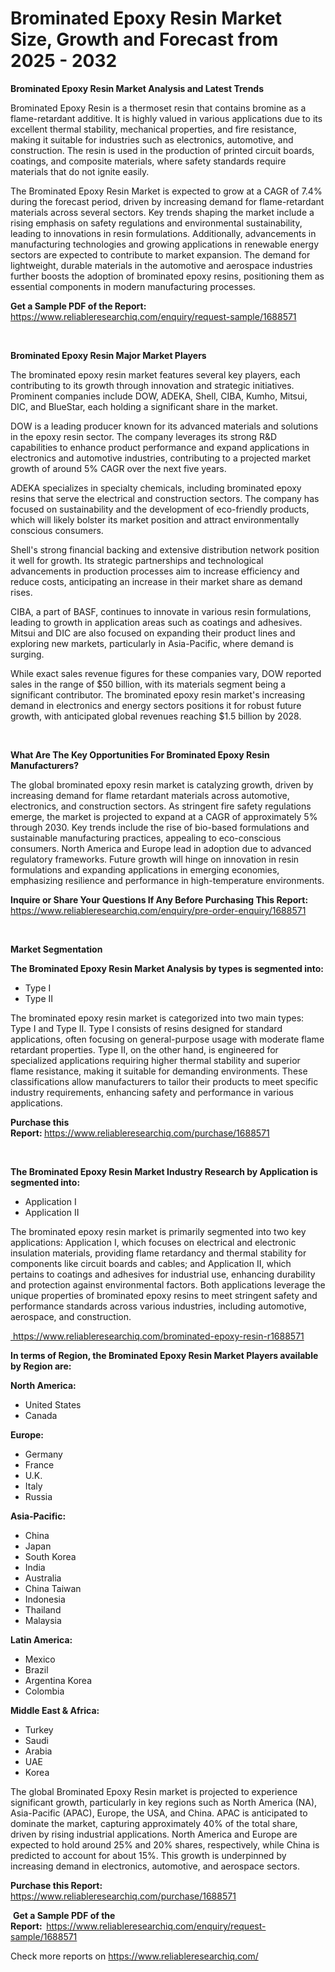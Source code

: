 <p><h1>Brominated Epoxy Resin Market Size, Growth and Forecast from 2025 - 2032</h1></p><p><strong>Brominated Epoxy Resin Market Analysis and Latest Trends</strong></p>
<p><p>Brominated Epoxy Resin is a thermoset resin that contains bromine as a flame-retardant additive. It is highly valued in various applications due to its excellent thermal stability, mechanical properties, and fire resistance, making it suitable for industries such as electronics, automotive, and construction. The resin is used in the production of printed circuit boards, coatings, and composite materials, where safety standards require materials that do not ignite easily.</p><p>The Brominated Epoxy Resin Market is expected to grow at a CAGR of 7.4% during the forecast period, driven by increasing demand for flame-retardant materials across several sectors. Key trends shaping the market include a rising emphasis on safety regulations and environmental sustainability, leading to innovations in resin formulations. Additionally, advancements in manufacturing technologies and growing applications in renewable energy sectors are expected to contribute to market expansion. The demand for lightweight, durable materials in the automotive and aerospace industries further boosts the adoption of brominated epoxy resins, positioning them as essential components in modern manufacturing processes.</p></p>
<p><strong>Get a Sample PDF of the Report:&nbsp;</strong> <a href="https://www.reliableresearchiq.com/enquiry/request-sample/1688571?utm_campaign=3503&utm_medium=2&utm_source=Github&utm_content=ia&utm_term=26032025&utm_id=brominated-epoxy-resin">https://www.reliableresearchiq.com/enquiry/request-sample/1688571</a></p>
<p>&nbsp;</p>
<p><strong>Brominated Epoxy Resin Major Market Players</strong></p>
<p><p>The brominated epoxy resin market features several key players, each contributing to its growth through innovation and strategic initiatives. Prominent companies include DOW, ADEKA, Shell, CIBA, Kumho, Mitsui, DIC, and BlueStar, each holding a significant share in the market.</p><p>DOW is a leading producer known for its advanced materials and solutions in the epoxy resin sector. The company leverages its strong R&D capabilities to enhance product performance and expand applications in electronics and automotive industries, contributing to a projected market growth of around 5% CAGR over the next five years.</p><p>ADEKA specializes in specialty chemicals, including brominated epoxy resins that serve the electrical and construction sectors. The company has focused on sustainability and the development of eco-friendly products, which will likely bolster its market position and attract environmentally conscious consumers.</p><p>Shell's strong financial backing and extensive distribution network position it well for growth. Its strategic partnerships and technological advancements in production processes aim to increase efficiency and reduce costs, anticipating an increase in their market share as demand rises.</p><p>CIBA, a part of BASF, continues to innovate in various resin formulations, leading to growth in application areas such as coatings and adhesives. Mitsui and DIC are also focused on expanding their product lines and exploring new markets, particularly in Asia-Pacific, where demand is surging.</p><p>While exact sales revenue figures for these companies vary, DOW reported sales in the range of $50 billion, with its materials segment being a significant contributor. The brominated epoxy resin market's increasing demand in electronics and energy sectors positions it for robust future growth, with anticipated global revenues reaching $1.5 billion by 2028.</p></p>
<p>&nbsp;</p>
<p><strong>What Are The Key Opportunities For Brominated Epoxy Resin Manufacturers?</strong></p>
<p><p>The global brominated epoxy resin market is catalyzing growth, driven by increasing demand for flame retardant materials across automotive, electronics, and construction sectors. As stringent fire safety regulations emerge, the market is projected to expand at a CAGR of approximately 5% through 2030. Key trends include the rise of bio-based formulations and sustainable manufacturing practices, appealing to eco-conscious consumers. North America and Europe lead in adoption due to advanced regulatory frameworks. Future growth will hinge on innovation in resin formulations and expanding applications in emerging economies, emphasizing resilience and performance in high-temperature environments.</p></p>
<p><strong>Inquire or Share Your Questions If Any Before Purchasing This Report:</strong> <a href="https://www.reliableresearchiq.com/enquiry/pre-order-enquiry/1688571?utm_campaign=3503&utm_medium=2&utm_source=Github&utm_content=ia&utm_term=26032025&utm_id=brominated-epoxy-resin">https://www.reliableresearchiq.com/enquiry/pre-order-enquiry/1688571</a></p>
<p>&nbsp;</p>
<p><strong>Market Segmentation</strong></p>
<p><strong>The Brominated Epoxy Resin Market Analysis by types is segmented into:</strong></p>
<p><ul><li>Type I</li><li>Type II</li></ul></p>
<p><p>The brominated epoxy resin market is categorized into two main types: Type I and Type II. Type I consists of resins designed for standard applications, often focusing on general-purpose usage with moderate flame retardant properties. Type II, on the other hand, is engineered for specialized applications requiring higher thermal stability and superior flame resistance, making it suitable for demanding environments. These classifications allow manufacturers to tailor their products to meet specific industry requirements, enhancing safety and performance in various applications.</p></p>
<p><strong>Purchase this Report:&nbsp;</strong><a href="https://www.reliableresearchiq.com/purchase/1688571?utm_campaign=3503&utm_medium=2&utm_source=Github&utm_content=ia&utm_term=26032025&utm_id=brominated-epoxy-resin">https://www.reliableresearchiq.com/purchase/1688571</a></p>
<p>&nbsp;</p>
<p><strong>The Brominated Epoxy Resin Market Industry Research by Application is segmented into:</strong></p>
<p><ul><li>Application I</li><li>Application II</li></ul></p>
<p><p>The brominated epoxy resin market is primarily segmented into two key applications: Application I, which focuses on electrical and electronic insulation materials, providing flame retardancy and thermal stability for components like circuit boards and cables; and Application II, which pertains to coatings and adhesives for industrial use, enhancing durability and protection against environmental factors. Both applications leverage the unique properties of brominated epoxy resins to meet stringent safety and performance standards across various industries, including automotive, aerospace, and construction.</p></p>
<p><a href="https://www.reliableresearchiq.com/brominated-epoxy-resin-r1688571?utm_campaign=3503&utm_medium=2&utm_source=Github&utm_content=ia&utm_term=26032025&utm_id=brominated-epoxy-resin">&nbsp;https://www.reliableresearchiq.com/brominated-epoxy-resin-r1688571</a></p>
<p><strong>In terms of Region, the Brominated Epoxy Resin Market Players available by Region are:</strong></p>
<p>
    <p> <strong> North America: </strong>
        <ul>
            <li>United States</li>
            <li>Canada</li>
        </ul>
        </p> 
    <p> <strong> Europe: </strong>
        <ul>
            <li>Germany</li>
            <li>France</li>
            <li>U.K.</li>
            <li>Italy</li>
            <li>Russia</li>
        </ul>
        </p> 
    <p> <strong> Asia-Pacific: </strong>
        <ul>
            <li>China</li>
            <li>Japan</li>
            <li>South Korea</li>
            <li>India</li>
            <li>Australia</li>
            <li>China Taiwan</li>
            <li>Indonesia</li>
            <li>Thailand</li>
            <li>Malaysia</li>
        </ul>
        </p> 
    <p> <strong> Latin America: </strong>
        <ul>
            <li>Mexico</li>
            <li>Brazil</li>
            <li>Argentina Korea</li>
            <li>Colombia</li>
        </ul>
        </p> 
    <p> <strong> Middle East & Africa: </strong>
        <ul>
            <li>Turkey</li>
            <li>Saudi</li>
            <li>Arabia</li>
            <li>UAE</li>
            <li>Korea</li>
        </ul>
    </p>
    </p>
<p><p>The global Brominated Epoxy Resin market is projected to experience significant growth, particularly in key regions such as North America (NA), Asia-Pacific (APAC), Europe, the USA, and China. APAC is anticipated to dominate the market, capturing approximately 40% of the total share, driven by rising industrial applications. North America and Europe are expected to hold around 25% and 20% shares, respectively, while China is predicted to account for about 15%. This growth is underpinned by increasing demand in electronics, automotive, and aerospace sectors.</p></p>
<p><strong>Purchase this Report: </strong><a href="https://www.reliableresearchiq.com/purchase/1688571?utm_campaign=3503&utm_medium=2&utm_source=Github&utm_content=ia&utm_term=26032025&utm_id=brominated-epoxy-resin">https://www.reliableresearchiq.com/purchase/1688571</a></p>
<p>&nbsp;<strong>Get a Sample PDF of the Report:&nbsp;&nbsp;</strong><a href="https://www.reliableresearchiq.com/enquiry/request-sample/1688571?utm_campaign=3503&utm_medium=2&utm_source=Github&utm_content=ia&utm_term=26032025&utm_id=brominated-epoxy-resin">https://www.reliableresearchiq.com/enquiry/request-sample/1688571</a></p>
<p><strong></strong></p>
<p>Check more reports on <a href="https://www.reliableresearchiq.com/?utm_campaign=3503&utm_medium=2&utm_source=Github&utm_content=ia&utm_term=26032025&utm_id=brominated-epoxy-resin">https://www.reliableresearchiq.com/</a></p>